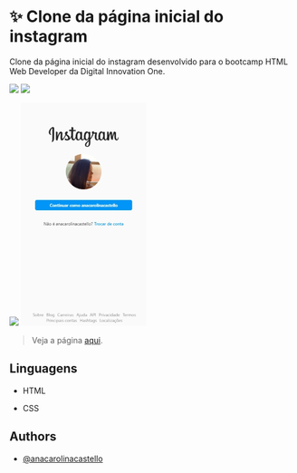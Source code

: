 # :sparkles: Clone da página inicial do instagram

Clone da página inicial do instagram desenvolvido para o bootcamp HTML Web Developer da Digital Innovation One.

![](https://img.shields.io/github/repo-size/anacarolinacastello/clone-pagina-inicial-instagram?style=for-the-badge)
![](https://img.shields.io/github/languages/count/anacarolinacastello/clone-pagina-inicial-instagram?style=for-the-badge)

![](images/ezgif.com-gif-maker.gif)
![](images/phone.png)
> Veja a página [aqui](https://anacarolinacastello.github.io/clone-pagina-inicial-instagram/index.html).
## Linguagens

- HTML

- CSS

## Authors

- [@anacarolinacastello](https://github.com/anacarolinacastello/)
